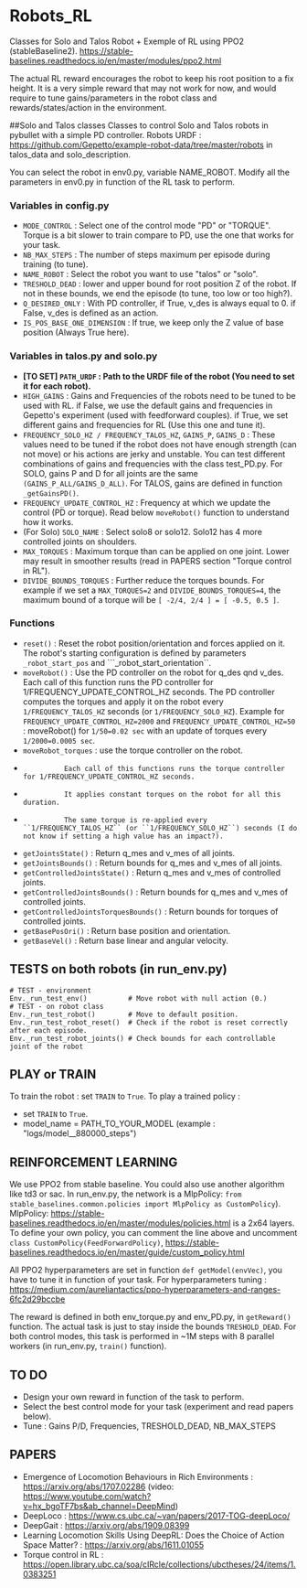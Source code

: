 # Robots_RL
Classes for Solo and Talos Robot + Exemple of RL using PPO2 (stableBaseline2).
https://stable-baselines.readthedocs.io/en/master/modules/ppo2.html

The actual RL reward encourages the robot to keep his root position to a fix height.
It is a very simple reward that may not work for now, and would require to tune gains/parameters in the robot class and rewards/states/action in the environment.

##Solo and Talos classes
Classes to control Solo and Talos robots in pybullet with a simple PD controller.
Robots URDF : https://github.com/Gepetto/example-robot-data/tree/master/robots in talos_data and solo_description.

You can select the robot in env0.py, variable NAME_ROBOT.
Modify all the parameters in env0.py in function of the RL task to perform.

### Variables in config.py
- ``MODE_CONTROL`` : Select one of the control mode "PD" or "TORQUE". Torque is a bit slower to train compare to PD, use the one that works for your task.
- ``NB_MAX_STEPS`` : The number of steps maximum per episode during training (to tune).
- ``NAME_ROBOT`` : Select the robot you want to use "talos" or "solo".
- ``TRESHOLD_DEAD`` : lower and upper bound for root position Z of the robot. If not in these bounds, we end the episode (to tune, too low or too high?).
- ``Q_DESIRED_ONLY`` : With PD controller, if True, v_des is always equal to 0. if False, v_des is defined as an action.
- ``IS_POS_BASE_ONE_DIMENSION`` : If true, we keep only the Z value of base position (Always True here).

### Variables in talos.py and solo.py
- **[TO SET] ``PATH_URDF`` : Path to the URDF file of the robot (You need to set it for each robot).**
- ``HIGH_GAINS`` : Gains and Frequencies of the robots need to be tuned to be used with RL. 
               if False, we use the default gains and frequencies in Gepetto's experiment (used with feedforward couples).
               if True, we set different gains and frequencies for RL (Use this one and tune it).
- ``FREQUENCY_SOLO_HZ / FREQUENCY_TALOS_HZ``, ``GAINS_P``, ``GAINS_D`` : These values need to be tuned if the robot does not have enough strength (can not move) or his actions are jerky and unstable. You can test different combinations of gains and frequencies with the class test_PD.py. For SOLO, gains P and D for all joints are the same ``(GAINS_P_ALL/GAINS_D_ALL)``. For TALOS, gains are defined in function ``_getGainsPD()``.
- ``FREQUENCY_UPDATE_CONTROL_HZ`` : Frequency at which we update the control (PD or torque). Read below ``moveRobot()`` function to understand how it works.
- (For Solo) ``SOLO_NAME`` : Select solo8 or solo12. Solo12 has 4 more controlled joints on shoulders.
- ``MAX_TORQUES`` : Maximum torque than can be applied on one joint. Lower may result in smoother results (read in PAPERS section "Torque control in RL").
- ``DIVIDE_BOUNDS_TORQUES`` : Further reduce the torques bounds. For example if we set a ``MAX_TORQUES=2`` and ``DIVIDE_BOUNDS_TORQUES=4``, the maximum bound of a torque will be ``[ -2/4, 2/4 ] = [ -0.5, 0.5 ]``.
                                                 
### Functions
- ``reset()`` : Reset the robot position/orientation and forces applied on it. The robot's starting configuration is defined by parameters ``_robot_start_pos`` and ```_robot_start_orientation``.
- ``moveRobot()`` : Use the PD controller on the robot for q_des qnd v_des. 
                Each call of this function runs the PD controller for 1/FREQUENCY_UPDATE_CONTROL_HZ seconds.
                The PD controller computes the torques and apply it on the robot every ``1/FREQUENCY_TALOS_HZ`` seconds (or ``1/FREQUENCY_SOLO_HZ``).
                Example for ``FREQUENCY_UPDATE_CONTROL_HZ=2000`` and ``FREQUENCY_UPDATE_CONTROL_HZ=50`` :
                moveRobot() for ``1/50=0.02 sec`` with an update of torques every ``1/2000=0.0005 sec``.
- ``moveRobot_torques`` : use the torque controller on the robot.
-               Each call of this functions runs the torque controller for 1/FREQUENCY_UPDATE_CONTROL_HZ seconds.
-               It applies constant torques on the robot for all this duration.
-               The same torque is re-applied every ``1/FREQUENCY_TALOS_HZ`` (or ``1/FREQUENCY_SOLO_HZ``) seconds (I do not know if setting a high value has an impact?).
- ``getJointsState()``  : Return q_mes and v_mes of all joints.
- ``getJointsBounds()`` : Return bounds for q_mes and v_mes of all joints.
- ``getControlledJointsState()``  : Return q_mes and v_mes of controlled joints.
- ``getControlledJointsBounds()`` : Return bounds for q_mes and v_mes of controlled joints.
- ``getControlledJointsTorquesBounds()`` : Return bounds for torques of controlled joints.
- ``getBasePosOri()`` : Return base position and orientation.
- ``getBaseVel()``    : Return base linear and angular velocity.

## TESTS on both robots (in run_env.py)
```
# TEST - environment
Env._run_test_env()          # Move robot with null action (0.)
# TEST - on robot class
Env._run_test_robot()        # Move to default position.
Env._run_test_robot_reset()  # Check if the robot is reset correctly after each episode.
Env._run_test_robot_joints() # Check bounds for each controllable joint of the robot
```

## PLAY or TRAIN
To train the robot : set ``TRAIN`` to ``True``.
To play a trained policy : 
- set ``TRAIN`` to ``True``.
- model_name = PATH_TO_YOUR_MODEL (example : "logs/model__880000_steps")

## REINFORCEMENT LEARNING
We use PPO2 from stable baseline. You could also use another algorithm like td3 or sac.
In run_env.py, the network is a MlpPolicy: ``from stable_baselines.common.policies import MlpPolicy as CustomPolicy``).
MlpPolicy: https://stable-baselines.readthedocs.io/en/master/modules/policies.html is a 2x64 layers.
To define your own policy, you can comment the line above and uncomment ``class CustomPolicy(FeedForwardPolicy)``, https://stable-baselines.readthedocs.io/en/master/guide/custom_policy.html

All PPO2 hyperparameters are set in function ``def getModel(envVec)``, you have to tune it in function of your task. For hyperparameters tuning : https://medium.com/aureliantactics/ppo-hyperparameters-and-ranges-6fc2d29bccbe

The reward is defined in both env_torque.py and env_PD.py, in ``getReward()`` function. The actual task is just to stay inside the bounds ``TRESHOLD_DEAD``.
For both control modes, this task is performed in ~1M steps with 8 parallel workers (in run_env.py, ``train()`` function).

## TO DO
- Design your own reward in function of the task to perform.
- Select the best control mode for your task (experiment and read papers below).
- Tune : Gains P/D, Frequencies, TRESHOLD_DEAD, NB_MAX_STEPS

## PAPERS
- Emergence of Locomotion Behaviours in Rich Environments : https://arxiv.org/abs/1707.02286 (video: https://www.youtube.com/watch?v=hx_bgoTF7bs&ab_channel=DeepMind)
- DeepLoco : https://www.cs.ubc.ca/~van/papers/2017-TOG-deepLoco/
- DeepGait : https://arxiv.org/abs/1909.08399
- Learning Locomotion Skills Using DeepRL: Does the Choice of Action Space Matter? : https://arxiv.org/abs/1611.01055
- Torque control in RL : https://open.library.ubc.ca/soa/cIRcle/collections/ubctheses/24/items/1.0383251
